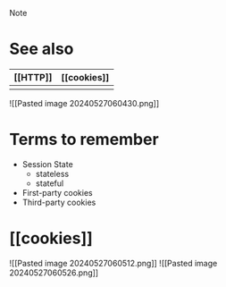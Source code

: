 
> [!NOTE]
> # See also


| [[HTTP]] | [[cookies]] |
| -------- | ----------- |
|          |             |
![[Pasted image 20240527060430.png]]
# Terms to remember
- Session State
	- stateless
	- stateful
- First-party cookies
- Third-party cookies
# [[cookies]]
![[Pasted image 20240527060512.png]]
![[Pasted image 20240527060526.png]]